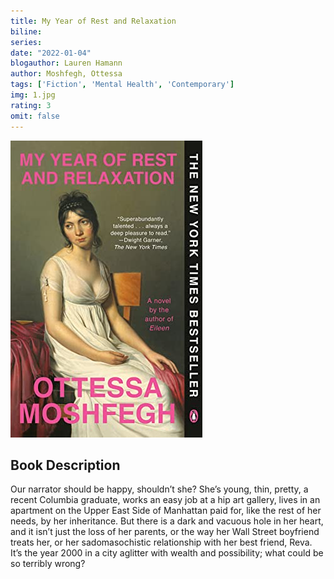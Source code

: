 ```yaml
---
title: My Year of Rest and Relaxation
biline:
series: 
date: "2022-01-04"
blogauthor: Lauren Hamann
author: Moshfegh, Ottessa
tags: ['Fiction', 'Mental Health', 'Contemporary']
img: 1.jpg
rating: 3
omit: false
---
```


![Book Cover](1.jpg)

## Book Description

Our narrator should be happy, shouldn’t she? She’s young, thin, pretty, a recent Columbia graduate, works an easy job at a hip art gallery, lives in an apartment on the Upper East Side of Manhattan paid for, like the rest of her needs, by her inheritance. But there is a dark and vacuous hole in her heart, and it isn’t just the loss of her parents, or the way her Wall Street boyfriend treats her, or her sadomasochistic relationship with her best friend, Reva. It’s the year 2000 in a city aglitter with wealth and possibility; what could be so terribly wrong?
